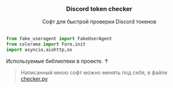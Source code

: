 <div align="center">
<h3>Discord token checker</h3>
Софт для быстрой проверки Discord токенов
</div>
<br>

``` python
from fake_useragent import FakeUserAgent
from colorama import Fore,init
import asyncio,aiohttp,os
```
Используемые библиотеки в проекте. ↑
<br>

> Написанный мною софт можно менять под себя, в файле [checker.py](https://github.com/LILOBONdev/Disocrd-token-checker/blob/main/checker.py)
